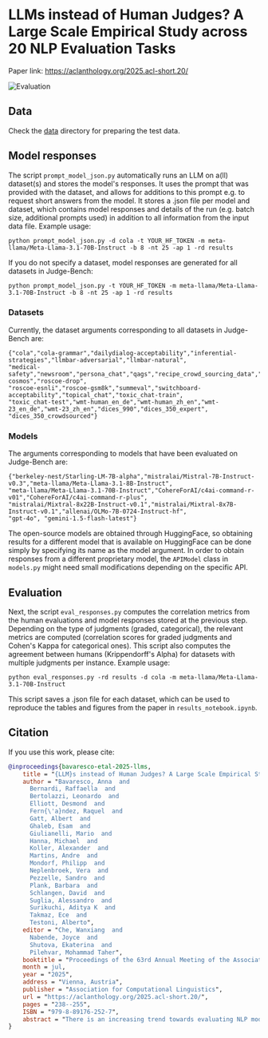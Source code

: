 # LLMs instead of Human Judges? A Large Scale Empirical Study across 20 NLP Evaluation Tasks

Paper link: https://aclanthology.org/2025.acl-short.20/

![Evaluation](overview_meta_eval.png)

## Data

Check the [data](https://github.com/dmg-illc/JUDGE-BENCH/tree/master/data) directory for preparing the test data.

## Model responses

The script `prompt_model_json.py` automatically runs an LLM on a(ll) dataset(s) and stores the model's responses. It uses the prompt that was provided with the dataset, and allows for additions to this prompt e.g. to request short answers from the model. It stores a .json file per model and dataset, which contains model responses and details of the run (e.g. batch size, additional prompts used) in addition to all information from the input data file. Example usage:

```
python prompt_model_json.py -d cola -t YOUR_HF_TOKEN -m meta-llama/Meta-Llama-3.1-70B-Instruct -b 8 -nt 25 -ap 1 -rd results
```
If you do not specify a dataset, model responses are generated for all datasets in Judge-Bench:

```
python prompt_model_json.py -t YOUR_HF_TOKEN -m meta-llama/Meta-Llama-3.1-70B-Instruct -b 8 -nt 25 -ap 1 -rd results
```

### Datasets
Currently, the dataset arguments corresponding to all datasets in Judge-Bench are:
```
{"cola","cola-grammar","dailydialog-acceptability","inferential-strategies","llmbar-adversarial","llmbar-natural",
"medical-safety","newsroom","persona_chat","qags","recipe_crowd_sourcing_data","roscoe-cosmos","roscoe-drop",
"roscoe-esnli","roscoe-gsm8k","summeval","switchboard-acceptability","topical_chat","toxic_chat-train",
"toxic_chat-test","wmt-human_en_de","wmt-human_zh_en","wmt-23_en_de","wmt-23_zh_en","dices_990","dices_350_expert",
"dices_350_crowdsourced"}
```
### Models
The arguments corresponding to models that have been evaluated on Judge-Bench are:
```
{"berkeley-nest/Starling-LM-7B-alpha","mistralai/Mistral-7B-Instruct-v0.3","meta-llama/Meta-Llama-3.1-8B-Instruct",
"meta-llama/Meta-Llama-3.1-70B-Instruct","CohereForAI/c4ai-command-r-v01","CohereForAI/c4ai-command-r-plus",
"mistralai/Mixtral-8x22B-Instruct-v0.1","mistralai/Mixtral-8x7B-Instruct-v0.1","allenai/OLMo-7B-0724-Instruct-hf",
"gpt-4o", "gemini-1.5-flash-latest"}
```
The open-source models are obtained through HuggingFace, so obtaining results for a different model that is available on HuggingFace can be done simply by specifying its name as the model argument. In order to obtain responses from a different proprietary model, the `APIModel` class in `models.py` might need small modifications depending on the specific API.

## Evaluation

Next, the script `eval_responses.py` computes the correlation metrics from the human evaluations and model responses stored at the previous step. Depending on the type of judgments (graded, categorical), the relevant metrics are computed (correlation scores for graded judgments and Cohen's Kappa for categorical ones). This script also computes the agreement between humans (Krippendorff's Alpha) for datasets with multiple judgments per instance. Example usage:

```
python eval_responses.py -rd results -d cola -m meta-llama/Meta-Llama-3.1-70B-Instruct
```
This script saves a .json file for each dataset, which can be used to reproduce the tables and figures from the paper in `results_notebook.ipynb`.

## Citation

If you use this work, please cite:

```bibtex
@inproceedings{bavaresco-etal-2025-llms,
    title = "{LLM}s instead of Human Judges? A Large Scale Empirical Study across 20 {NLP} Evaluation Tasks",
    author = "Bavaresco, Anna  and
      Bernardi, Raffaella  and
      Bertolazzi, Leonardo  and
      Elliott, Desmond  and
      Fern{\'a}ndez, Raquel  and
      Gatt, Albert  and
      Ghaleb, Esam  and
      Giulianelli, Mario  and
      Hanna, Michael  and
      Koller, Alexander  and
      Martins, Andre  and
      Mondorf, Philipp  and
      Neplenbroek, Vera  and
      Pezzelle, Sandro  and
      Plank, Barbara  and
      Schlangen, David  and
      Suglia, Alessandro  and
      Surikuchi, Aditya K  and
      Takmaz, Ece  and
      Testoni, Alberto",
    editor = "Che, Wanxiang  and
      Nabende, Joyce  and
      Shutova, Ekaterina  and
      Pilehvar, Mohammad Taher",
    booktitle = "Proceedings of the 63rd Annual Meeting of the Association for Computational Linguistics (Volume 2: Short Papers)",
    month = jul,
    year = "2025",
    address = "Vienna, Austria",
    publisher = "Association for Computational Linguistics",
    url = "https://aclanthology.org/2025.acl-short.20/",
    pages = "238--255",
    ISBN = "979-8-89176-252-7",
    abstract = "There is an increasing trend towards evaluating NLP models with LLMs instead of human judgments, raising questions about the validity of these evaluations, as well as their reproducibility in the case of proprietary models. We provide JUDGE-BENCH, an extensible collection of 20 NLP datasets with human annotations covering a broad range of evaluated properties and types of data, and comprehensively evaluate 11 current LLMs, covering both open-weight and proprietary models, for their ability to replicate the annotations. Our evaluations show substantial variance across models and datasets. Models are reliable evaluators on some tasks, but overall display substantial variability depending on the property being evaluated, the expertise level of the human judges, and whether the language is human or model-generated. We conclude that LLMs should be carefully validated against human judgments before being used as evaluators."
}
